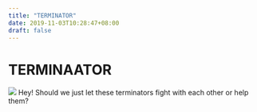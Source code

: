 ```yaml
---
title: "TERMINATOR"
date: 2019-11-03T10:28:47+08:00
draft: false
---
```


# TERMINAATOR
![](http://cdn.nemoworks.info/ycao.cc/images/TERMINATOR.jpg)
Hey! Should we just let these terminators fight with each other or help them?